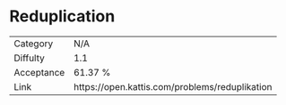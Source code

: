 # Reduplication

<table>
    <tr>
        <td>Category</td>
        <td>N/A</td>
    </tr>
    <tr>
        <td>Diffulty</td>
        <td>1.1</td>
    </tr>
    <tr>
        <td>Acceptance</td>
        <td>61.37 %</td>
    </tr>
    <tr>
        <td>Link</td>
        <td>https://open.kattis.com/problems/reduplikation</td>
    </tr>
</table>
